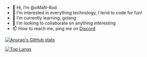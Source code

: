 - 👋 Hi, I’m @oMaN-Rod
- 👀 I’m interested in everything technology, I tend to code for fun!
- 🌱 I’m currently learning, golang
- 💞️ I’m looking to collaborate on anything interesting
- 📫 How to reach me, ping me on [Discord](https://discordapp.com/users/oMaN#6895)

[![Anurag's GitHub stats](https://github-readme-stats.vercel.app/api?username=oMaN-Rod)](https://github.com/anuraghazra/github-readme-stats)

[![Top Langs](https://github-readme-stats.vercel.app/api/top-langs/?username=oMaN-Rod&layout=compact)](https://github.com/anuraghazra/github-readme-stats)
